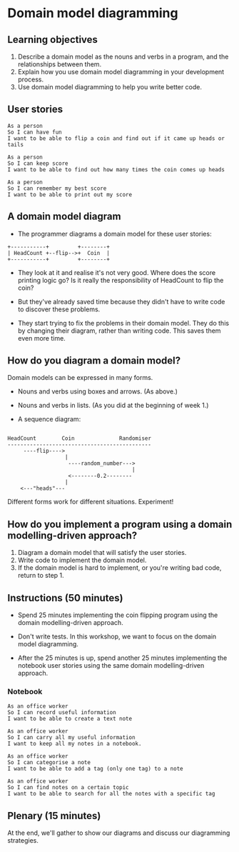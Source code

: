 # Domain model diagramming

## Learning objectives

1. Describe a domain model as the nouns and verbs in a program, and the relationships between them.
2. Explain how you use domain model diagramming in your development process.
3. Use domain model diagramming to help you write better code.

## User stories

```
As a person
So I can have fun
I want to be able to flip a coin and find out if it came up heads or tails
```

```
As a person
So I can keep score
I want to be able to find out how many times the coin comes up heads
```

```
As a person
So I can remember my best score
I want to be able to print out my score
```

## A domain model diagram

* The programmer diagrams a domain model for these user stories:

```
+-----------+         +--------+
| HeadCount +--flip-->+  Coin  |
+-----------+         +--------+
```

* They look at it and realise it's not very good.  Where does the score printing logic go? Is it really the responsibility of HeadCount to flip the coin?

* But they've already saved time because they didn't have to write code to discover these problems.

* They start trying to fix the problems in their domain model.  They do this by changing their diagram, rather than writing code.  This saves them even more time.

## How do you diagram a domain model?

Domain models can be expressed in many forms.

* Nouns and verbs using boxes and arrows. (As above.)

* Nouns and verbs in lists. (As you did at the beginning of week 1.)

* A sequence diagram:

```

HeadCount        Coin              Randomiser
---------------------------------------------
     ----flip---->
                  |
                   ----random_number--->
                                       |
                   <--------0.2--------
                  |
    <---"heads"---
```

Different forms work for different situations.  Experiment!

## How do you implement a program using a domain modelling-driven approach?

1. Diagram a domain model that will satisfy the user stories.
2. Write code to implement the domain model.
3. If the domain model is hard to implement, or you're writing bad code, return to step 1.

## Instructions (50 minutes)

* Spend 25 minutes implementing the coin flipping program using the domain modelling-driven approach.

* Don't write tests.  In this workshop, we want to focus on the domain model diagramming.

* After the 25 minutes is up, spend another 25 minutes implementing the notebook user stories using the same domain modelling-driven approach.

### Notebook

```
As an office worker
So I can record useful information
I want to be able to create a text note
```

```
As an office worker
So I can carry all my useful information
I want to keep all my notes in a notebook.
```

```
As an office worker
So I can categorise a note
I want to be able to add a tag (only one tag) to a note
```

```
As an office worker
So I can find notes on a certain topic
I want to be able to search for all the notes with a specific tag
```

## Plenary (15 minutes)

At the end, we'll gather to show our diagrams and discuss our diagramming strategies.
